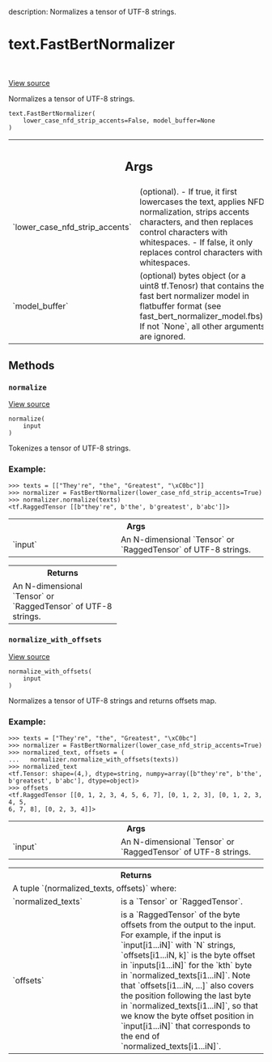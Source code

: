 description: Normalizes a tensor of UTF-8 strings.

<div itemscope itemtype="http://developers.google.com/ReferenceObject">
<meta itemprop="name" content="text.FastBertNormalizer" />
<meta itemprop="path" content="Stable" />
<meta itemprop="property" content="__init__"/>
<meta itemprop="property" content="normalize"/>
<meta itemprop="property" content="normalize_with_offsets"/>
</div>

# text.FastBertNormalizer

<!-- Insert buttons and diff -->

<table class="tfo-notebook-buttons tfo-api nocontent" align="left">

</table>

<a target="_blank" href="https://github.com/tensorflow/text/tree/master/tensorflow_text/python/ops/fast_bert_normalizer.py">View
source</a>

Normalizes a tensor of UTF-8 strings.

<pre class="devsite-click-to-copy prettyprint lang-py tfo-signature-link">
<code>text.FastBertNormalizer(
    lower_case_nfd_strip_accents=False, model_buffer=None
)
</code></pre>

<!-- Placeholder for "Used in" -->
<!-- Tabular view -->

 <table class="responsive fixed orange">
<colgroup><col width="214px"><col></colgroup>
<tr><th colspan="2"><h2 class="add-link">Args</h2></th></tr>

<tr>
<td>
`lower_case_nfd_strip_accents`
</td>
<td>
(optional). - If true, it first lowercases
the text, applies NFD normalization, strips accents characters, and then
replaces control characters with whitespaces. - If false, it only
replaces control characters with whitespaces.
</td>
</tr><tr>
<td>
`model_buffer`
</td>
<td>
(optional) bytes object (or a uint8 tf.Tenosr) that contains
the fast bert normalizer model in flatbuffer format (see
fast_bert_normalizer_model.fbs). If not `None`, all other arguments are
ignored.
</td>
</tr>
</table>

## Methods

<h3 id="normalize"><code>normalize</code></h3>

<a target="_blank" href="https://github.com/tensorflow/text/tree/master/tensorflow_text/python/ops/fast_bert_normalizer.py">View
source</a>

<pre class="devsite-click-to-copy prettyprint lang-py tfo-signature-link">
<code>normalize(
    input
)
</code></pre>

Tokenizes a tensor of UTF-8 strings.

### Example:

```
>>> texts = [["They're", "the", "Greatest", "\xC0bc"]]
>>> normalizer = FastBertNormalizer(lower_case_nfd_strip_accents=True)
>>> normalizer.normalize(texts)
<tf.RaggedTensor [[b"they're", b'the', b'greatest', b'abc']]>
```

<!-- Tabular view -->

 <table class="responsive fixed orange">
<colgroup><col width="214px"><col></colgroup>
<tr><th colspan="2">Args</th></tr>

<tr>
<td>
`input`
</td>
<td>
An N-dimensional `Tensor` or `RaggedTensor` of UTF-8 strings.
</td>
</tr>
</table>

<!-- Tabular view -->

 <table class="responsive fixed orange">
<colgroup><col width="214px"><col></colgroup>
<tr><th colspan="2">Returns</th></tr>
<tr class="alt">
<td colspan="2">
An N-dimensional `Tensor` or `RaggedTensor` of UTF-8 strings.
</td>
</tr>

</table>

<h3 id="normalize_with_offsets"><code>normalize_with_offsets</code></h3>

<a target="_blank" href="https://github.com/tensorflow/text/tree/master/tensorflow_text/python/ops/fast_bert_normalizer.py">View
source</a>

<pre class="devsite-click-to-copy prettyprint lang-py tfo-signature-link">
<code>normalize_with_offsets(
    input
)
</code></pre>

Normalizes a tensor of UTF-8 strings and returns offsets map.

### Example:

```
>>> texts = ["They're", "the", "Greatest", "\xC0bc"]
>>> normalizer = FastBertNormalizer(lower_case_nfd_strip_accents=True)
>>> normalized_text, offsets = (
...   normalizer.normalize_with_offsets(texts))
>>> normalized_text
<tf.Tensor: shape=(4,), dtype=string, numpy=array([b"they're", b'the',
b'greatest', b'abc'], dtype=object)>
>>> offsets
<tf.RaggedTensor [[0, 1, 2, 3, 4, 5, 6, 7], [0, 1, 2, 3], [0, 1, 2, 3, 4, 5,
6, 7, 8], [0, 2, 3, 4]]>
```

<!-- Tabular view -->

 <table class="responsive fixed orange">
<colgroup><col width="214px"><col></colgroup>
<tr><th colspan="2">Args</th></tr>

<tr>
<td>
`input`
</td>
<td>
An N-dimensional `Tensor` or `RaggedTensor` of UTF-8 strings.
</td>
</tr>
</table>

<!-- Tabular view -->

 <table class="responsive fixed orange">
<colgroup><col width="214px"><col></colgroup>
<tr><th colspan="2">Returns</th></tr>
<tr class="alt">
<td colspan="2">
A tuple `(normalized_texts, offsets)` where:
</td>
</tr>
<tr>
<td>
`normalized_texts`
</td>
<td>
is a `Tensor` or `RaggedTensor`.
</td>
</tr><tr>
<td>
`offsets`
</td>
<td>
is a `RaggedTensor` of the byte offsets from the output
to the input. For example, if the input is `input[i1...iN]` with `N`
strings, `offsets[i1...iN, k]` is the byte offset in `inputs[i1...iN]`
for the `kth` byte in `normalized_texts[i1...iN]`. Note that
`offsets[i1...iN, ...]` also covers the position following the last byte
in `normalized_texts[i1...iN]`, so that we know the byte offset position
in `input[i1...iN]` that corresponds to the end of
`normalized_texts[i1...iN]`.
</td>
</tr>
</table>
